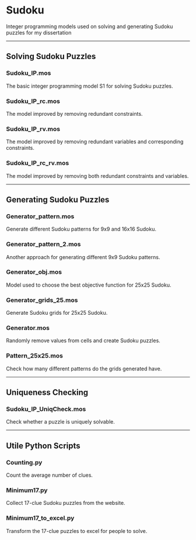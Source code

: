 # Sudoku

Integer programming models used on solving and generating Sudoku puzzles for my dissertation

----------------------

## Solving Sudoku Puzzles

### Sudoku_IP.mos

The basic integer programming model S1 for solving Sudoku puzzles. 

### Sudoku_IP_rc.mos

The model improved by removing redundant constraints. 

### Sudoku_IP_rv.mos

The model improved by removing redundant variables and corresponding constraints. 

### Sudoku_IP_rc_rv.mos

The model improved by removing both redundant constraints and variables. 

-----------------------

## Generating Sudoku Puzzles

### Generator_pattern.mos

Generate different Sudoku patterns for 9x9 and 16x16 Sudoku. 

### Generator_pattern_2.mos

Another approach for generating different 9x9 Sudoku patterns. 

### Generator_obj.mos

Model used to choose the best objective function for 25x25 Sudoku. 

### Generator_grids_25.mos

Generate Sudoku grids for 25x25 Sudoku. 

### Generator.mos

Randomly remove values from cells and create Sudoku puzzles. 

### Pattern_25x25.mos

Check how many different patterns do the grids generated have. 

-----------------------

## Uniqueness Checking

### Sudoku_IP_UniqCheck.mos

Check whether a puzzle is uniquely solvable. 

------------------------

## Utile Python Scripts

### Counting.py

Count the average number of clues. 

### Minimum17.py

Collect 17-clue Sudoku puzzles from the website. 

### Minimum17_to_excel.py

Transform the 17-clue puzzles to excel for people to solve.  
